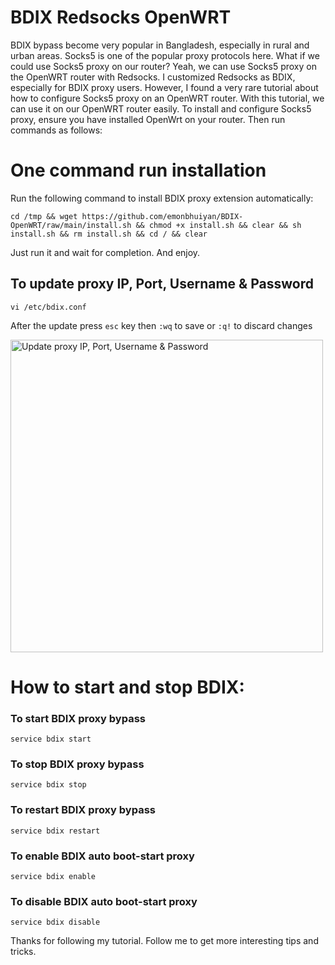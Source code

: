 # BDIX Redsocks OpenWRT
BDIX bypass become very popular in Bangladesh, especially in rural and urban areas. Socks5 is one of the popular proxy protocols here. What if we could use Socks5 proxy on our router? Yeah, we can use Socks5 proxy on the OpenWRT router with Redsocks. I customized Redsocks as BDIX, especially for BDIX proxy users. However, I found a very rare tutorial about how to configure Socks5 proxy on an OpenWRT router. With this tutorial, we can use it on our OpenWRT router easily. To install and configure Socks5 proxy, ensure you have installed OpenWrt on your router. Then run commands as follows:

# One command run installation
Run the following command to install BDIX proxy extension automatically:
```
cd /tmp && wget https://github.com/emonbhuiyan/BDIX-OpenWRT/raw/main/install.sh && chmod +x install.sh && clear && sh install.sh && rm install.sh && cd / && clear
```
Just run it and wait for completion. And enjoy. <!-- [Click here to learn step-by-step manual installation](#manual-installation-step-by-step) -->

## To update proxy IP, Port, Username & Password
```
vi /etc/bdix.conf
```
After the update press `esc` key then `:wq` to save or `:q!` to discard changes

<img src="https://i.imgur.com/SPPiuBd.png" alt="Update proxy IP, Port, Username & Password" width="500"/>

# How to start and stop BDIX:

### To start BDIX proxy bypass
```
service bdix start
```

### To stop BDIX proxy bypass
```
service bdix stop
```

### To restart BDIX proxy bypass
```
service bdix restart
```

### To enable BDIX auto boot-start proxy
```
service bdix enable
```

### To disable BDIX auto boot-start proxy
```
service bdix disable
```
<!--
Manual installation step by step:
=
### Step 1: Update your package manager
```
opkg update
```

### Step 2: Install these 3 packages
```
opkg install iptables iptables-mod-nat-extra redsocks
```

### Step 3: Then run this line
```
service redsocks stop && mv /etc/redsocks.conf /etc/redsocks.conf.bkp && cd /etc && wget https://github.com/emonbhuiyan/BDIX-OpenWRT/raw/main/bdix.conf && mv /etc/init.d/redsocks /etc/init.d/redsocks.bkp && cd /etc/init.d && wget https://github.com/emonbhuiyan/BDIX-OpenWRT/raw/main/bdix && chmod +x /etc/init.d/bdix
```
[Click here to install with one command run](#one-command-run-installation)
-->

Thanks for following my tutorial. Follow me to get more interesting tips and tricks.
